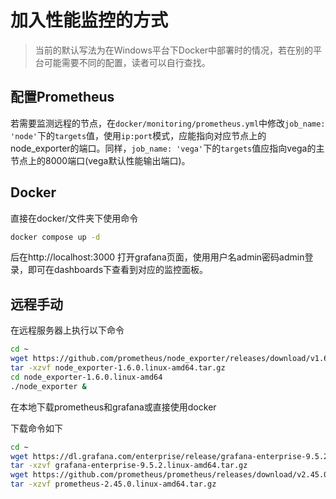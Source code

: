 # 加入性能监控的方式

> 当前的默认写法为在Windows平台下Docker中部署时的情况，若在别的平台可能需要不同的配置，读者可以自行查找。

## 配置Prometheus

若需要监测远程的节点，在`docker/monitoring/prometheus.yml`中修改`job_name: 'node'`下的`targets`值，使用`ip:port`模式，应能指向对应节点上的node_exporter的端口。同样，`job_name: 'vega'`下的`targets`值应指向vega的主节点上的8000端口(vega默认性能输出端口)。

## Docker

直接在docker/文件夹下使用命令

```bash
docker compose up -d
```

后在http://localhost:3000 打开grafana页面，使用用户名admin密码admin登录，即可在dashboards下查看到对应的监控面板。

## 远程手动

在远程服务器上执行以下命令

```bash
cd ~
wget https://github.com/prometheus/node_exporter/releases/download/v1.6.0/node_exporter-1.6.0.linux-amd64.tar.gz
tar -xzvf node_exporter-1.6.0.linux-amd64.tar.gz
cd node_exporter-1.6.0.linux-amd64
./node_exporter &
```

在本地下载prometheus和grafana或直接使用docker

下载命令如下

```bash
cd ~
wget https://dl.grafana.com/enterprise/release/grafana-enterprise-9.5.2.linux-amd64.tar.gz
tar -xzvf grafana-enterprise-9.5.2.linux-amd64.tar.gz
wget https://github.com/prometheus/prometheus/releases/download/v2.45.0/prometheus-2.45.0.linux-amd64.tar.gz
tar -xzvf prometheus-2.45.0.linux-amd64.tar.gz
```
